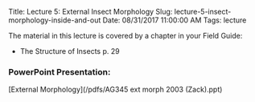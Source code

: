 Title: Lecture 5: External Insect Morphology
Slug: lecture-5-insect-morphology-inside-and-out
Date: 08/31/2017 11:00:00 AM
Tags: lecture


The material in this lecture is covered by a chapter in your Field Guide:

* The Structure of Insects p. 29

### PowerPoint Presentation:
[External Morphology](/pdfs/AG345 ext morph 2003 (Zack).ppt)
